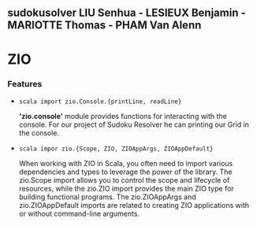 ## sudokusolver LIU Senhua - LESIEUX Benjamin -  MARIOTTE Thomas - PHAM Van Alenn

# ZIO 

### **Features** 

- `scala
  import zio.Console.{printLine, readLine}`
  
  **'zio.console'** module provides functions for interacting with the console. For our project of Sudoku Resolver he can printing our Grid in the console.

- `scala impor zio.{Scope, ZIO, ZIOAppArgs, ZIOAppDefault}`
  
  When working with ZIO in Scala, you often need to import various dependencies and types to leverage the power of the library. The zio.Scope import allows you to control the scope and   lifecycle of resources, while the zio.ZIO import provides the main ZIO type for building functional programs. The zio.ZIOAppArgs and zio.ZIOAppDefault imports are related to creating ZIO applications with or without command-line arguments.
